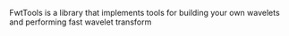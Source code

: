 FwtTools is a library that implements tools for building your own wavelets and performing fast wavelet transform